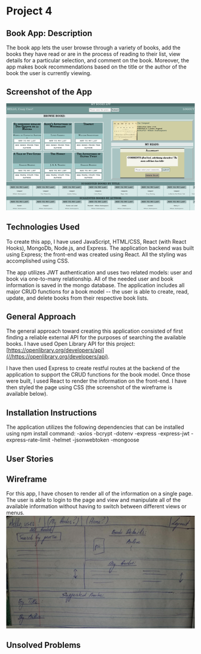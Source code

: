 # Project 4 
## Book App: Description
The book app lets the user browse through a variety of books, add the books they have read or are in the process of reading to their list, view details for a particular selection, and comment on the book.  Moreover, the app makes book recommendations based on the title or the author of the book the user is currently viewing.
## Screenshot of the App
![App Screenshot](client/public/screenshot.png)
## Technologies Used
To create this app, I have used JavaScript, HTML/CSS, React (with React Hooks), MongoDb, Node.js, and Express.  The application backend was built using Express; the front-end was created using React.  All the styling was accomplished using CSS.  

The app utilizes JWT authentication and uses two related models: user and book via one-to-many relationship.  All of the needed user and book information is saved in the mongo database.  The application includes all major CRUD functions for a book model -- the user is able to create, read, update, and delete books from their respective book lists. 
## General Approach
The general approach toward creating this application consisted of first finding a reliable external API for the purposes of searching the available books.  I have used Open Library API for this project: [https://openlibrary.org/developers/api](//https://openlibrary.org/developers/api).  

I have then used Express to create restful routes at the backend of the application to support the CRUD functions for the book model.  Once those were built, I used React to render the information on the front-end.  I have then styled the page using CSS (the screenshot of the wireframe is available below).  
## Installation Instructions
The application utilizes the following dependencies that can be installed using npm install command:
-axios
-bcrypt
-dotenv
-express
-express-jwt
-express-rate-limit
-helmet
-jsonwebtoken
-mongoose
## User Stories
## Wireframe
For this app, I have chosen to render all of the information on a single page.  The user is able to login to the page and view and manipulate all of the available information without having to switch between different views or menus.
![Wireframe Screenshot](client/public/wireframe.png)
## Unsolved Problems



